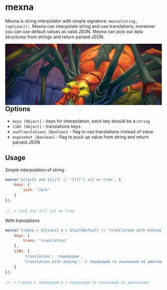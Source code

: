 # mexna

Mexna is string interpolator with simple signature: `mexna(string, [options]);`. Mexna can interpolate string and use translations, moreover you can use default values as valid JSON. Mexna can pick out data structures from strings and return parsed JSON. 

<img src="./mexna.jpg" align="right" style='display: block; z-index: 32323; position: relative;'/>

## Options

 - `keys [Object]` - keys for interpolation, each key should be a `string`
 - `i18n [Object]` - translations keys
 - `useTranslations [Boolean]` - flag to use translations instead of value
 - `exposeOut [Boolean]` - flag to puck up value from string and return parsed JSON 

## Usage 

Simple interpolation of string

```js
mexna('${jack} and ${jill || "Jill"} sit on tree', {
	keys: {
		jack: "Jack"
	}
});

// -> Jack and Jill sit on tree
```

With translations

```js
mexna('Строка с ${trans} и с ${withDefault || "translation with ending"}', {
	keys: {
		trans: 'translation'
	},
	i18n: {
		'translation': 'переводом',
		'translation with ending': 'с переводом (и значением по умолчанию)'
	}
});

// -> Строка с переводом и с переводом (и значением по умолчанию)
```